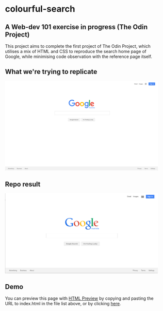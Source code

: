# colourful-search

## A Web-dev 101 exercise in progress (The Odin Project)

This project aims to complete the first project of The Odin Project, which utilises a mix of HTML and CSS to reproduce the search home page of Google, while minimising code observation with the reference page itself.

## What we're trying to replicate

![](assets/google-ref.png?raw=true)

## Repo result
![](assets/final-result.png?raw=true)

## Demo

You can preview this page with [HTML Preview](http://htmlpreview.github.io/) by copying and pasting the URL to index.html in the file list above, or by clicking [here](http://htmlpreview.github.io/?https://github.com/AnotherLaw/colourful-search/blob/master/index.html).